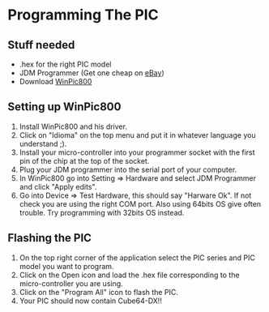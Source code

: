 # Programming The PIC #

## Stuff needed ##
  * .hex for the right PIC model
  * JDM Programmer (Get one cheap on [eBay](http://shop.ebay.com/i.html?_trkparms=65%253A12%257C66%253A2%257C39%253A1%257C72%253A4726&rt=nc&_nkw=jdm+programmer&_sticky=1&_trksid=p3286.c0.m14&_sop=15&_sc=1))
  * Download [WinPic800](http://www.winpic800.com//index.php?option=com_content&task=blogcategory&id=18&Itemid=64&lang=en)

## Setting up WinPic800 ##
  1. Install WinPic800 and his driver.
  1. Click on "Idioma" on the top menu and put it in whatever language you understand ;).
  1. Install your micro-controller into your programmer socket with the first pin of the chip at the top of the socket.
  1. Plug your JDM programmer into the serial port of your computer.
  1. In WinPic800 go into Setting => Hardware and select JDM Programmer and click "Apply edits".
  1. Go into Device => Test Hardware, this should say "Harware Ok". If not check you are using the right COM port. Also using 64bits OS give often trouble. Try programming with 32bits OS instead.

## Flashing the PIC ##
  1. On the top right corner of the application select the PIC series and PIC model you want to program.
  1. Click on the Open icon and load the .hex file corresponding to the micro-controller you are using.
  1. Click on the "Program All" icon to flash the PIC.
  1. Your PIC should now contain Cube64-DX!!